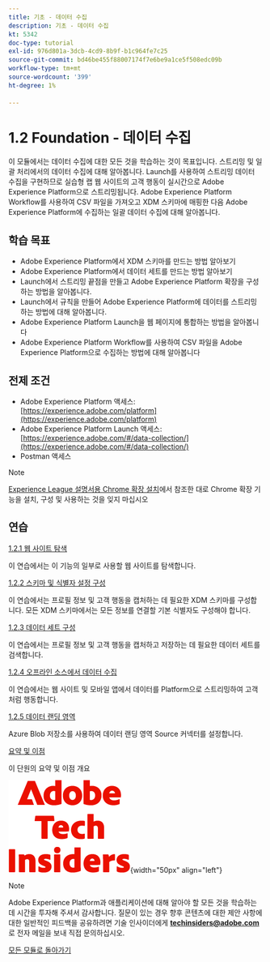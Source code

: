 ```yaml
---
title: 기초 - 데이터 수집
description: 기초 - 데이터 수집
kt: 5342
doc-type: tutorial
exl-id: 976d801a-3dcb-4cd9-8b9f-b1c964fe7c25
source-git-commit: bd46be455f88007174f7e6be9a1ce5f508edc09b
workflow-type: tm+mt
source-wordcount: '399'
ht-degree: 1%

---
```


# 1.2 Foundation - 데이터 수집

이 모듈에서는 데이터 수집에 대한 모든 것을 학습하는 것이 목표입니다. 스트리밍 및 일괄 처리에서의 데이터 수집에 대해 알아봅니다. Launch를 사용하여 스트리밍 데이터 수집을 구현하므로 실습형 랩 웹 사이트의 고객 행동이 실시간으로 Adobe Experience Platform으로 스트리밍됩니다. Adobe Experience Platform Workflow를 사용하여 CSV 파일을 가져오고 XDM 스키마에 매핑한 다음 Adobe Experience Platform에 수집하는 일괄 데이터 수집에 대해 알아봅니다.

## 학습 목표

- Adobe Experience Platform에서 XDM 스키마를 만드는 방법 알아보기
- Adobe Experience Platform에서 데이터 세트를 만드는 방법 알아보기
- Launch에서 스트리밍 끝점을 만들고 Adobe Experience Platform 확장을 구성하는 방법을 알아봅니다.
- Launch에서 규칙을 만들어 Adobe Experience Platform에 데이터를 스트리밍하는 방법에 대해 알아봅니다.
- Adobe Experience Platform Launch을 웹 페이지에 통합하는 방법을 알아봅니다
- Adobe Experience Platform Workflow를 사용하여 CSV 파일을 Adobe Experience Platform으로 수집하는 방법에 대해 알아봅니다

## 전제 조건

- Adobe Experience Platform 액세스: [https://experience.adobe.com/platform](https://experience.adobe.com/platform)
- Adobe Experience Platform Launch 액세스: [https://experience.adobe.com/#/data-collection/](https://experience.adobe.com/#/data-collection/)
- Postman 액세스

>[!NOTE]
>
>[Experience League 설명서용 Chrome 확장 설치](../../gettingstarted/gettingstarted/ex1.md)에서 참조한 대로 Chrome 확장 기능을 설치, 구성 및 사용하는 것을 잊지 마십시오

## 연습

[1.2.1 웹 사이트 탐색](./ex1.md)

이 연습에서는 이 기능의 일부로 사용할 웹 사이트를 탐색합니다.

[1.2.2 스키마 및 식별자 설정 구성](./ex2.md)

이 연습에서는 프로필 정보 및 고객 행동을 캡처하는 데 필요한 XDM 스키마를 구성합니다. 모든 XDM 스키마에서는 모든 정보를 연결할 기본 식별자도 구성해야 합니다.

[1.2.3 데이터 세트 구성](./ex3.md)

이 연습에서는 프로필 정보 및 고객 행동을 캡처하고 저장하는 데 필요한 데이터 세트를 검색합니다.

[1.2.4 오프라인 소스에서 데이터 수집](./ex4.md)

이 연습에서는 웹 사이트 및 모바일 앱에서 데이터를 Platform으로 스트리밍하여 고객처럼 행동합니다.

[1.2.5 데이터 랜딩 영역](./ex5.md)

Azure Blob 저장소를 사용하여 데이터 랜딩 영역 Source 커넥터를 설정합니다.

[요약 및 이점](./summary.md)

이 단원의 요약 및 이점 개요

![기술 내부자](./../../../assets/images/techinsiders.png){width="50px" align="left"}

>[!NOTE]
>
>Adobe Experience Platform과 애플리케이션에 대해 알아야 할 모든 것을 학습하는 데 시간을 투자해 주셔서 감사합니다. 질문이 있는 경우 향후 콘텐츠에 대한 제안 사항에 대한 일반적인 피드백을 공유하려면 기술 인사이더에게 **techinsiders@adobe.com**&#x200B;로 전자 메일을 보내 직접 문의하십시오.

[모든 모듈로 돌아가기](../../../overview.md)
